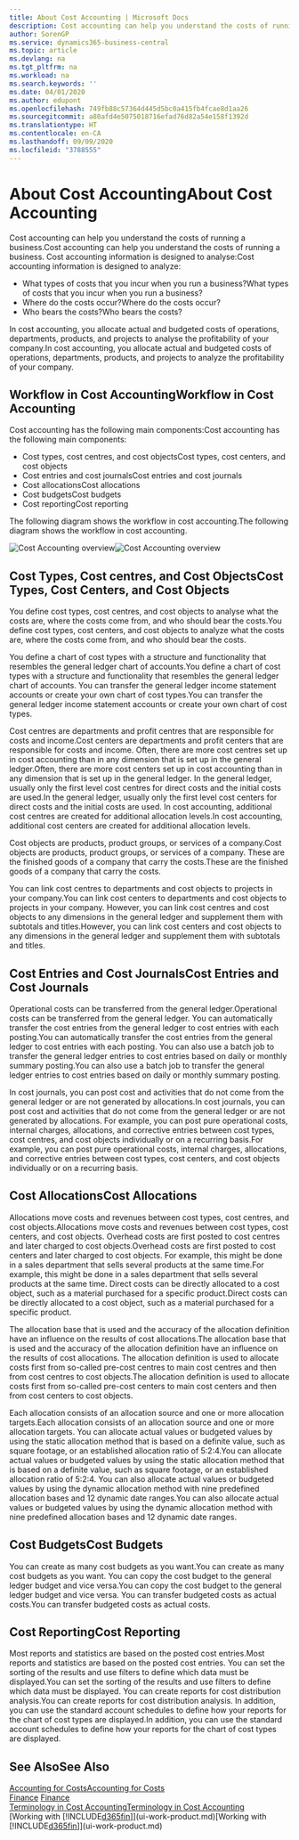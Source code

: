 ```yaml
---
title: About Cost Accounting | Microsoft Docs
description: Cost accounting can help you understand the costs of running a business.
author: SorenGP
ms.service: dynamics365-business-central
ms.topic: article
ms.devlang: na
ms.tgt_pltfrm: na
ms.workload: na
ms.search.keywords: ''
ms.date: 04/01/2020
ms.author: edupont
ms.openlocfilehash: 749fb88c57364d445d5bc0a415fb4fcae8d1aa26
ms.sourcegitcommit: a80afd4e5075018716efad76d82a54e158f1392d
ms.translationtype: HT
ms.contentlocale: en-CA
ms.lasthandoff: 09/09/2020
ms.locfileid: "3788555"
---
```

# <a name="about-cost-accounting"></a><span data-ttu-id="2063c-103">About Cost Accounting</span><span class="sxs-lookup"><span data-stu-id="2063c-103">About Cost Accounting</span></span>
<span data-ttu-id="2063c-104">Cost accounting can help you understand the costs of running a business.</span><span class="sxs-lookup"><span data-stu-id="2063c-104">Cost accounting can help you understand the costs of running a business.</span></span> <span data-ttu-id="2063c-105">Cost accounting information is designed to analyse:</span><span class="sxs-lookup"><span data-stu-id="2063c-105">Cost accounting information is designed to analyze:</span></span>  

-   <span data-ttu-id="2063c-106">What types of costs that you incur when you run a business?</span><span class="sxs-lookup"><span data-stu-id="2063c-106">What types of costs that you incur when you run a business?</span></span>  
-   <span data-ttu-id="2063c-107">Where do the costs occur?</span><span class="sxs-lookup"><span data-stu-id="2063c-107">Where do the costs occur?</span></span>  
-   <span data-ttu-id="2063c-108">Who bears the costs?</span><span class="sxs-lookup"><span data-stu-id="2063c-108">Who bears the costs?</span></span>  

<span data-ttu-id="2063c-109">In cost accounting, you allocate actual and budgeted costs of operations, departments, products, and projects to analyse the profitability of your company.</span><span class="sxs-lookup"><span data-stu-id="2063c-109">In cost accounting, you allocate actual and budgeted costs of operations, departments, products, and projects to analyze the profitability of your company.</span></span>  

## <a name="workflow-in-cost-accounting"></a><span data-ttu-id="2063c-110">Workflow in Cost Accounting</span><span class="sxs-lookup"><span data-stu-id="2063c-110">Workflow in Cost Accounting</span></span>  
<span data-ttu-id="2063c-111">Cost accounting has the following main components:</span><span class="sxs-lookup"><span data-stu-id="2063c-111">Cost accounting has the following main components:</span></span>  

-   <span data-ttu-id="2063c-112">Cost types, cost centres, and cost objects</span><span class="sxs-lookup"><span data-stu-id="2063c-112">Cost types, cost centers, and cost objects</span></span>  
-   <span data-ttu-id="2063c-113">Cost entries and cost journals</span><span class="sxs-lookup"><span data-stu-id="2063c-113">Cost entries and cost journals</span></span>  
-   <span data-ttu-id="2063c-114">Cost allocations</span><span class="sxs-lookup"><span data-stu-id="2063c-114">Cost allocations</span></span>  
-   <span data-ttu-id="2063c-115">Cost budgets</span><span class="sxs-lookup"><span data-stu-id="2063c-115">Cost budgets</span></span>
-   <span data-ttu-id="2063c-116">Cost reporting</span><span class="sxs-lookup"><span data-stu-id="2063c-116">Cost reporting</span></span>  

<span data-ttu-id="2063c-117">The following diagram shows the workflow in cost accounting.</span><span class="sxs-lookup"><span data-stu-id="2063c-117">The following diagram shows the workflow in cost accounting.</span></span>  

<span data-ttu-id="2063c-118">![Cost Accounting overview](media/costaccountingoverview.png "CostAccountingOverview")</span><span class="sxs-lookup"><span data-stu-id="2063c-118">![Cost Accounting overview](media/costaccountingoverview.png "CostAccountingOverview")</span></span>  

## <a name="cost-types-cost-centers-and-cost-objects"></a><span data-ttu-id="2063c-119">Cost Types, Cost centres, and Cost Objects</span><span class="sxs-lookup"><span data-stu-id="2063c-119">Cost Types, Cost Centers, and Cost Objects</span></span>  
<span data-ttu-id="2063c-120">You define cost types, cost centres, and cost objects to analyse what the costs are, where the costs come from, and who should bear the costs.</span><span class="sxs-lookup"><span data-stu-id="2063c-120">You define cost types, cost centers, and cost objects to analyze what the costs are, where the costs come from, and who should bear the costs.</span></span>  

<span data-ttu-id="2063c-121">You define a chart of cost types with a structure and functionality that resembles the general ledger chart of accounts.</span><span class="sxs-lookup"><span data-stu-id="2063c-121">You define a chart of cost types with a structure and functionality that resembles the general ledger chart of accounts.</span></span> <span data-ttu-id="2063c-122">You can transfer the general ledger income statement accounts or create your own chart of cost types.</span><span class="sxs-lookup"><span data-stu-id="2063c-122">You can transfer the general ledger income statement accounts or create your own chart of cost types.</span></span>  

<span data-ttu-id="2063c-123">Cost centres are departments and profit centres that are responsible for costs and income.</span><span class="sxs-lookup"><span data-stu-id="2063c-123">Cost centers are departments and profit centers that are responsible for costs and income.</span></span> <span data-ttu-id="2063c-124">Often, there are more cost centres set up in cost accounting than in any dimension that is set up in the general ledger.</span><span class="sxs-lookup"><span data-stu-id="2063c-124">Often, there are more cost centers set up in cost accounting than in any dimension that is set up in the general ledger.</span></span> <span data-ttu-id="2063c-125">In the general ledger, usually only the first level cost centres for direct costs and the initial costs are used.</span><span class="sxs-lookup"><span data-stu-id="2063c-125">In the general ledger, usually only the first level cost centers for direct costs and the initial costs are used.</span></span> <span data-ttu-id="2063c-126">In cost accounting, additional cost centres are created for additional allocation levels.</span><span class="sxs-lookup"><span data-stu-id="2063c-126">In cost accounting, additional cost centers are created for additional allocation levels.</span></span>  

<span data-ttu-id="2063c-127">Cost objects are products, product groups, or services of a company.</span><span class="sxs-lookup"><span data-stu-id="2063c-127">Cost objects are products, product groups, or services of a company.</span></span> <span data-ttu-id="2063c-128">These are the finished goods of a company that carry the costs.</span><span class="sxs-lookup"><span data-stu-id="2063c-128">These are the finished goods of a company that carry the costs.</span></span>  

<span data-ttu-id="2063c-129">You can link cost centres to departments and cost objects to projects in your company.</span><span class="sxs-lookup"><span data-stu-id="2063c-129">You can link cost centers to departments and cost objects to projects in your company.</span></span> <span data-ttu-id="2063c-130">However, you can link cost centres and cost objects to any dimensions in the general ledger and supplement them with subtotals and titles.</span><span class="sxs-lookup"><span data-stu-id="2063c-130">However, you can link cost centers and cost objects to any dimensions in the general ledger and supplement them with subtotals and titles.</span></span>  

## <a name="cost-entries-and-cost-journals"></a><span data-ttu-id="2063c-131">Cost Entries and Cost Journals</span><span class="sxs-lookup"><span data-stu-id="2063c-131">Cost Entries and Cost Journals</span></span>  
<span data-ttu-id="2063c-132">Operational costs can be transferred from the general ledger.</span><span class="sxs-lookup"><span data-stu-id="2063c-132">Operational costs can be transferred from the general ledger.</span></span> <span data-ttu-id="2063c-133">You can automatically transfer the cost entries from the general ledger to cost entries with each posting.</span><span class="sxs-lookup"><span data-stu-id="2063c-133">You can automatically transfer the cost entries from the general ledger to cost entries with each posting.</span></span> <span data-ttu-id="2063c-134">You can also use a batch job to transfer the general ledger entries to cost entries based on daily or monthly summary posting.</span><span class="sxs-lookup"><span data-stu-id="2063c-134">You can also use a batch job to transfer the general ledger entries to cost entries based on daily or monthly summary posting.</span></span>  

<span data-ttu-id="2063c-135">In cost journals, you can post cost and activities that do not come from the general ledger or are not generated by allocations.</span><span class="sxs-lookup"><span data-stu-id="2063c-135">In cost journals, you can post cost and activities that do not come from the general ledger or are not generated by allocations.</span></span> <span data-ttu-id="2063c-136">For example, you can post pure operational costs, internal charges, allocations, and corrective entries between cost types, cost centres, and cost objects individually or on a recurring basis.</span><span class="sxs-lookup"><span data-stu-id="2063c-136">For example, you can post pure operational costs, internal charges, allocations, and corrective entries between cost types, cost centers, and cost objects individually or on a recurring basis.</span></span>  

## <a name="cost-allocations"></a><span data-ttu-id="2063c-137">Cost Allocations</span><span class="sxs-lookup"><span data-stu-id="2063c-137">Cost Allocations</span></span>  
<span data-ttu-id="2063c-138">Allocations move costs and revenues between cost types, cost centres, and cost objects.</span><span class="sxs-lookup"><span data-stu-id="2063c-138">Allocations move costs and revenues between cost types, cost centers, and cost objects.</span></span> <span data-ttu-id="2063c-139">Overhead costs are first posted to cost centres and later charged to cost objects.</span><span class="sxs-lookup"><span data-stu-id="2063c-139">Overhead costs are first posted to cost centers and later charged to cost objects.</span></span> <span data-ttu-id="2063c-140">For example, this might be done in a sales department that sells several products at the same time.</span><span class="sxs-lookup"><span data-stu-id="2063c-140">For example, this might be done in a sales department that sells several products at the same time.</span></span> <span data-ttu-id="2063c-141">Direct costs can be directly allocated to a cost object, such as a material purchased for a specific product.</span><span class="sxs-lookup"><span data-stu-id="2063c-141">Direct costs can be directly allocated to a cost object, such as a material purchased for a specific product.</span></span>  

<span data-ttu-id="2063c-142">The allocation base that is used and the accuracy of the allocation definition have an influence on the results of cost allocations.</span><span class="sxs-lookup"><span data-stu-id="2063c-142">The allocation base that is used and the accuracy of the allocation definition have an influence on the results of cost allocations.</span></span> <span data-ttu-id="2063c-143">The allocation definition is used to allocate costs first from so-called pre-cost centres to main cost centres and then from cost centres to cost objects.</span><span class="sxs-lookup"><span data-stu-id="2063c-143">The allocation definition is used to allocate costs first from so-called pre-cost centers to main cost centers and then from cost centers to cost objects.</span></span>  

<span data-ttu-id="2063c-144">Each allocation consists of an allocation source and one or more allocation targets.</span><span class="sxs-lookup"><span data-stu-id="2063c-144">Each allocation consists of an allocation source and one or more allocation targets.</span></span> <span data-ttu-id="2063c-145">You can allocate actual values or budgeted values by using the static allocation method that is based on a definite value, such as square footage, or an established allocation ratio of 5:2:4.</span><span class="sxs-lookup"><span data-stu-id="2063c-145">You can allocate actual values or budgeted values by using the static allocation method that is based on a definite value, such as square footage, or an established allocation ratio of 5:2:4.</span></span> <span data-ttu-id="2063c-146">You can also allocate actual values or budgeted values by using the dynamic allocation method with nine predefined allocation bases and 12 dynamic date ranges.</span><span class="sxs-lookup"><span data-stu-id="2063c-146">You can also allocate actual values or budgeted values by using the dynamic allocation method with nine predefined allocation bases and 12 dynamic date ranges.</span></span>  

## <a name="cost-budgets"></a><span data-ttu-id="2063c-147">Cost Budgets</span><span class="sxs-lookup"><span data-stu-id="2063c-147">Cost Budgets</span></span>  
<span data-ttu-id="2063c-148">You can create as many cost budgets as you want.</span><span class="sxs-lookup"><span data-stu-id="2063c-148">You can create as many cost budgets as you want.</span></span> <span data-ttu-id="2063c-149">You can copy the cost budget to the general ledger budget and vice versa.</span><span class="sxs-lookup"><span data-stu-id="2063c-149">You can copy the cost budget to the general ledger budget and vice versa.</span></span> <span data-ttu-id="2063c-150">You can transfer budgeted costs as actual costs.</span><span class="sxs-lookup"><span data-stu-id="2063c-150">You can transfer budgeted costs as actual costs.</span></span>  

## <a name="cost-reporting"></a><span data-ttu-id="2063c-151">Cost Reporting</span><span class="sxs-lookup"><span data-stu-id="2063c-151">Cost Reporting</span></span>  
<span data-ttu-id="2063c-152">Most reports and statistics are based on the posted cost entries.</span><span class="sxs-lookup"><span data-stu-id="2063c-152">Most reports and statistics are based on the posted cost entries.</span></span> <span data-ttu-id="2063c-153">You can set the sorting of the results and use filters to define which data must be displayed.</span><span class="sxs-lookup"><span data-stu-id="2063c-153">You can set the sorting of the results and use filters to define which data must be displayed.</span></span> <span data-ttu-id="2063c-154">You can create reports for cost distribution analysis.</span><span class="sxs-lookup"><span data-stu-id="2063c-154">You can create reports for cost distribution analysis.</span></span> <span data-ttu-id="2063c-155">In addition, you can use the standard account schedules to define how your reports for the chart of cost types are displayed.</span><span class="sxs-lookup"><span data-stu-id="2063c-155">In addition, you can use the standard account schedules to define how your reports for the chart of cost types are displayed.</span></span>  

## <a name="see-also"></a><span data-ttu-id="2063c-156">See Also</span><span class="sxs-lookup"><span data-stu-id="2063c-156">See Also</span></span>  
 [<span data-ttu-id="2063c-157">Accounting for Costs</span><span class="sxs-lookup"><span data-stu-id="2063c-157">Accounting for Costs</span></span>](finance-manage-cost-accounting.md)  
 <span data-ttu-id="2063c-158">[Finance](finance.md) </span><span class="sxs-lookup"><span data-stu-id="2063c-158">[Finance](finance.md) </span></span>  
 [<span data-ttu-id="2063c-159">Terminology in Cost Accounting</span><span class="sxs-lookup"><span data-stu-id="2063c-159">Terminology in Cost Accounting</span></span>](finance-terminology-in-cost-accounting.md)  
 <span data-ttu-id="2063c-160">[Working with [!INCLUDE[d365fin](includes/d365fin_md.md)]](ui-work-product.md)</span><span class="sxs-lookup"><span data-stu-id="2063c-160">[Working with [!INCLUDE[d365fin](includes/d365fin_md.md)]](ui-work-product.md)</span></span>
